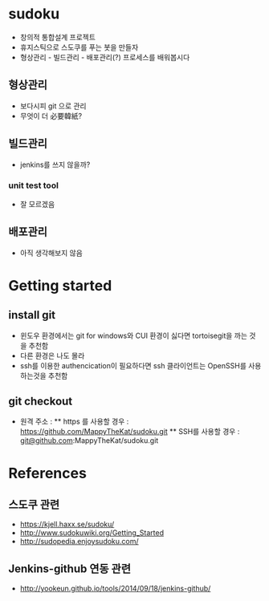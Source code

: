 ﻿# sudoku
* 창의적 통합설계 프로젝트
* 휴지스틱으로 스도쿠를 푸는 봇을 만들자
* 형상관리 - 빌드관리 - 배포관리(?) 프로세스를 배워봅시다

## 형상관리

* 보다시피 git 으로 관리
* 무엇이 더 必要韓紙?

## 빌드관리

* jenkins를 쓰지 않을까?

### unit test tool

* 잘 모르겠음

## 배포관리

* 아직 생각해보지 않음

# Getting started

## install git
* 윈도우 환경에서는 git for windows와 CUI 환경이 싫다면 tortoisegit을 까는 것을 추천함
* 다른 환경은 나도 몰라
* ssh를 이용한 authencication이 필요하다면 ssh 클라이언트는 OpenSSH를 사용하는것을 추천함

## git checkout
* 원격 주소 :
** https 를 사용할 경우 : https://github.com/MappyTheKat/sudoku.git
** SSH를 사용할 경우 : git@github.com:MappyTheKat/sudoku.git

# References
## 스도쿠 관련
* https://kjell.haxx.se/sudoku/  
* http://www.sudokuwiki.org/Getting_Started
* http://sudopedia.enjoysudoku.com/

## Jenkins-github 연동 관련
* http://yookeun.github.io/tools/2014/09/18/jenkins-github/
